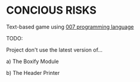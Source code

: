 # CONCIOUS RISKS

Text-based game using [007 programming language](https://github.com/masak/007)

TODO:

Project don't use the latest version of...

a) The Boxify Module

b) The Header Printer
